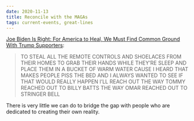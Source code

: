 ```yaml
---
date: 2020-11-13
title: Reconcile with the MAGAs
tags: current-events, great-lines
---
```



[Joe Biden Is Right: For America to Heal, We Must Find Common Ground With Trump Supporters](https://www.theroot.com/joe-biden-is-right-for-america-to-heal-we-must-find-c-1845619808):

> TO STEAL ALL THE REMOTE CONTROLS AND SHOELACES FROM THEIR HOMES TO GRAB THEIR HANDS WHILE THEY’RE SLEEP AND PLACE THEM IN A BUCKET OF WARM WATER CAUSE I HEARD THAT MAKES PEOPLE PISS THE BED AND I ALWAYS WANTED TO SEE IF THAT WOULD REALLY HAPPEN I’LL REACH OUT THE WAY TOMMY REACHED OUT TO BILLY BATTS THE WAY OMAR REACHED OUT TO STRINGER BELL 

There is very little we can do to bridge the gap with people who are dedicated to creating their own reality.
